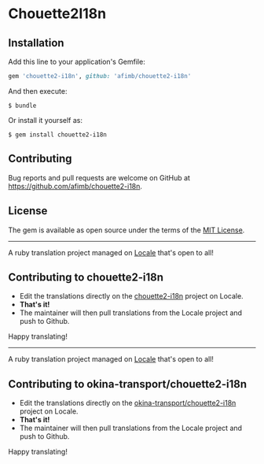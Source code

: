 # Chouette2I18n

## Installation

Add this line to your application's Gemfile:

```ruby
gem 'chouette2-i18n', github: 'afimb/chouette2-i18n'
```

And then execute:

    $ bundle

Or install it yourself as:

    $ gem install chouette2-i18n

## Contributing

Bug reports and pull requests are welcome on GitHub at https://github.com/afimb/chouette2-i18n.


## License

The gem is available as open source under the terms of the [MIT License](http://opensource.org/licenses/MIT).


---

A ruby translation project managed on [Locale](http://www.localeapp.com/) that's open to all!

## Contributing to chouette2-i18n

- Edit the translations directly on the [chouette2-i18n](http://www.localeapp.com/projects/public?search=chouette2-i18n) project on Locale.
- **That's it!**
- The maintainer will then pull translations from the Locale project and push to Github.

Happy translating!

---

A ruby translation project managed on [Locale](http://www.localeapp.com/) that's open to all!

## Contributing to okina-transport/chouette2-i18n

- Edit the translations directly on the [okina-transport/chouette2-i18n](http://www.localeapp.com/projects/public?search=okina-transport/chouette2-i18n) project on Locale.
- **That's it!**
- The maintainer will then pull translations from the Locale project and push to Github.

Happy translating!
